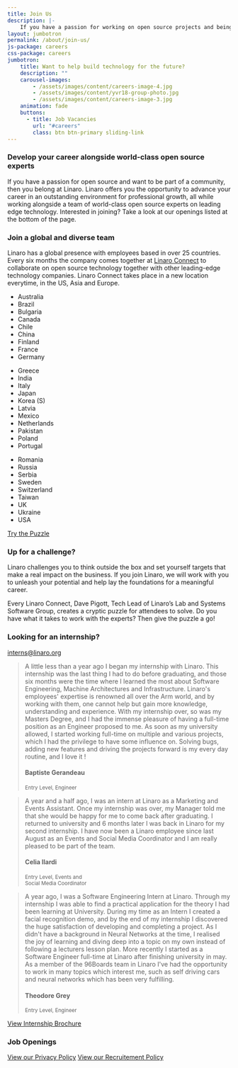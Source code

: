 ```yaml
---
title: Join Us
description: |-
    If you have a passion for working on open source projects and being part of a community then you belong at Linaro. Linaro offers its employees the opportunity to work with leading edge technology and the latest hardware.
layout: jumbotron
permalink: /about/join-us/
js-package: careers
css-package: careers
jumbotron:
    title: Want to help build technology for the future?
    description: ""
    carousel-images:
        - /assets/images/content/careers-image-4.jpg
        - /assets/images/content/yvr18-group-photo.jpg
        - /assets/images/content/careers-image-3.jpg
    animation: fade
    buttons:
      - title: Job Vacancies
        url: "#careers"
        class: btn btn-primary sliding-link
---
```

<div class="row careers-welcome" id="content-container">
    <div class="col-sm-6 no-padding video-col">
        <div class="media-block">
            <div class="">
                <div class="wrapper">
                    <div class="youtube" data-embed="nwJJ2uF7MZ4">
                        <div class="play-button"></div>
                    </div>
                </div>
            </div>
        </div>
    </div>
    <div class="col-sm-6 text-col">
        <div class="text-block ">
        <h3>Develop your career alongside world-class open source experts</h3>
            <p class="responsive-text ">
                If you have a passion for open source and want to be part of a community, then you belong at Linaro. Linaro offers you the opportunity to advance your career in an outstanding environment for professional growth, all while working alongside a team of world-class open source experts on leading edge technology. Interested in joining? Take a look at our openings listed at the bottom of the page.
            </p>
        </div>
    </div>
</div>
<div class="row" id="careers-about">
        <div class="col-sm-6">
            <h3 class="text-center">Join a global and diverse team</h3>
            <p class="responsive-text ">
            Linaro has a global presence with employees based in over 25 countries. Every six months the company comes together at <a href="https://connect.linaro.org">Linaro Connect</a> to collaborate on open source technology together with other leading-edge technology companies. Linaro Connect takes place in a new location everytime, in the US, Asia and Europe.
            </p>
        <div class="col-xs-12 col-sm-4 hidden-xs">
            <ul class="list-group  show-block">
                <li class="list-group-item">Australia</li>
                <li class="list-group-item">Brazil</li>
                <li class="list-group-item">Bulgaria</li>
                <li class="list-group-item">Canada</li>
                <li class="list-group-item">Chile</li>
                <li class="list-group-item">China</li>
                <li class="list-group-item">Finland</li>
                <li class="list-group-item">France</li>
                <li class="list-group-item">Germany</li>
            </ul>
        </div>
        <div class="col-xs-12 col-sm-4 hidden-xs">
            <ul class="list-group  show-block">
                <li class="list-group-item">Greece</li>
                <li class="list-group-item">India</li>
                <li class="list-group-item">Italy</li>
                <li class="list-group-item">Japan</li>
                <li class="list-group-item">Korea (S)</li>
                <li class="list-group-item">Latvia</li>
                <li class="list-group-item">Mexico</li>
                <li class="list-group-item">Netherlands</li>
                <li class="list-group-item">Pakistan</li>
                <li class="list-group-item">Poland</li>
                <li class="list-group-item">Portugal</li>
            </ul>
        </div>
        <div class="col-xs-12 col-sm-4 hidden-xs">
            <ul class="list-group  show-block">
                <li class="list-group-item">Romania</li>
                <li class="list-group-item">Russia</li>
                <li class="list-group-item">Serbia</li>
                <li class="list-group-item">Sweden</li>
                <li class="list-group-item">Switzerland</li>
                <li class="list-group-item">Taiwan</li>
                <li class="list-group-item">UK</li>
                <li class="list-group-item">Ukraine</li>
                <li class="list-group-item">USA</li>
            </ul>
        </div>
    </div>
        <div class="col-sm-6 no-padding video-col">
        <div class="media-block">
            <div class="">
                <div class="wrapper">
                    <div class="youtube" data-embed="14PXy15RA1Y">
                        <div class="play-button"></div>
                    </div>
                </div>
            </div>
        </div>
    </div>
</div>
<div class="row" id="careers-learning">
    <div class="col-sm-6 no-padding video-col">
        <div class="media-block puzzle lazyload" data-bg="/assets/images/content/careers-puzzle-image.jpg">
            <div class=" text-center">
                <a href="https://docs.google.com/forms/d/e/1FAIpQLSdFvYa337ydUd3HwWHVyectrStanNJgCdZjdnQk9Krui7LWxg/viewform" 
                class="btn btn-careers ">Try the Puzzle</a>
            </div>
        </div>
    </div>
    <div class="col-sm-6 text-col">
        <div class="text-block">
        <h3>Up for a challenge?</h3>
            <p class="responsive-text ">
                Linaro challenges you to think outside the box and set yourself targets that make a real impact on the business. If you join Linaro, we will work with you to unleash your potential and help lay the foundations for a meaningful career.
            </p>
            <p class="responsive-text ">
                Every Linaro Connect, Dave Pigott, Tech Lead of Linaro’s Lab and Systems Software Group, creates a cryptic puzzle for attendees to solve. Do you have what it takes to work with the experts? Then give the puzzle a go!
            </p>
        </div>
    </div>
</div>
<div class="row" id="careers-learning">
    <div class="col-sm-6 text-col">
        <div class="text-block">
            <h3>Looking for an internship?</h3>
            <p>
                <a href="mailto:interns@linaro.org">interns@linaro.org</a>
            </p>
            <div class="owl-carousel owl-theme careers-carousel">
                <div class="activity-block item">
                    <p class="responsive-text ">
                    <blockquote>
                        A little less than a year ago I began my internship with Linaro. This internship was the last
                        thing I had to do before graduating, and those six months were the time where I learned
                        the most about Software Engineering, Machine Architectures and
                        Infrastructure. Linaro's employees' expertise is renowned all over
                        the Arm world, and by working with them, one cannot help but
                        gain more knowledge, understanding and experience.
                        With my internship over, so was my Masters Degree, and
                        I had the immense pleasure of having a full-time position
                        as an Engineer proposed to me. As soon as my university
                        allowed, I started working full-time on multiple and
                        various projects, which I had the privilege to have
                        some influence on. Solving bugs, adding new
                        features and driving the projects forward is my
                        every day routine, and I love it !
                        <br>
                        <h4>Baptiste Gerandeau</h4>
                        <small>
                            Entry Level, Engineer
                        </small>
                    </blockquote>
                    </p>
                </div>
                <div class="activity-block item">
                    <p class="responsive-text ">
                        <blockquote>
                        A year and a half ago, I was an intern at Linaro as a
                        Marketing and Events Assistant. Once my internship
                        was over, my Manager told me that she would be
                        happy for me to come back after graduating.
                        I returned to university and 6 months later
                        I was back in Linaro for my second internship.
                        I have now been a Linaro employee since
                        last August as an Events and Social Media
                        Coordinator and I am really pleased to
                        be part of the team.
                        <h4>Celia Ilardi</h4>
                        <small>
                            Entry Level, Events and<br>
                            Social Media Coordinator
                        </small>
                        </blockquote>
                    </p>
                </div>
                <div class="activity-block item">
                    <p class="responsive-text ">
                        <blockquote>
                        A year ago, I was a Software Engineering Intern at Linaro. Through my internship I was
                        able to find a practical application for the theory I had been learning at University.
                        During my time as an Intern I created a facial recognition demo, and
                        by the end of my internship I discovered the huge satisfaction of
                        developing and completing a project. As I didn't have a
                        background in Neural Networks at the time, I realised the joy
                        of learning and diving deep into a topic on my own instead of
                        following a lecturers lesson plan. More recently I started as
                        a Software Engineer full-time at Linaro after finishing
                        university in may. As a member of the 96Boards team
                        in Linaro I've had the opportunity to work in many
                        topics which interest me, such as self driving cars and
                        neural networks which has been very fulfilling.
                        <br>
                        <h4>Theodore Grey</h4>
                        <small>
                            Entry Level, Engineer
                        </small>
                        </blockquote>
                    </p>
                </div>
            </div>
        </div>
    </div>
    <div class="col-sm-6 no-padding video-col">
        <div class="media-block puzzle lazyload" data-bg="/assets/images/content/internship-brochure-cover.png">
            <div class=" text-center">
                <a href="/assets/downloads/Linaro_Interns.pdf" 
                class="btn btn-careers ">View Internship Brochure</a>
            </div>
        </div>
    </div>
</div>
<div class="row padded-row" id="careers">
    <div class="container">
        <div class="col-xs-12 text-center no-padding">
        <h3 >Job Openings</h3>
        <script type="text/javascript" id="rbox-loader-script">
        _rbox = { host_protocol:document.location.protocol, ready:function(cb){this.onready=cb;} }; 
        (function(d, e) {
            var s, t, i, src=['/static/client-src-served/widget/8477/rbox_api.js', '/static/client-src-served/widget/8477/rbox_impl.js'];
            t = d.getElementsByTagName(e); t=t[t.length - 1];
            for(i=0; i<src.length; i++) {
                s = d.createElement(e); s.src = _rbox.host_protocol + '//w.recruiterbox.com' + src[i];
                t.parentNode.insertBefore(s, t.nextSibling);
            }})(document, 'script');
        </script>
        </div>
        <div class="col-xs-12 text-center">
            <a href="/assets/downloads/careers-privacy-policy.pdf" class="btn btn-xs btn-careers">View our Privacy Policy</a>
            <a href="/assets/downloads/Recruitment-and-SelectionPolicyProcedure.pdf" class="btn btn-xs btn-careers">View our Recruitement Policy</a>
        </div>
    </div><!--Container END-->
</div><!--Row END-->